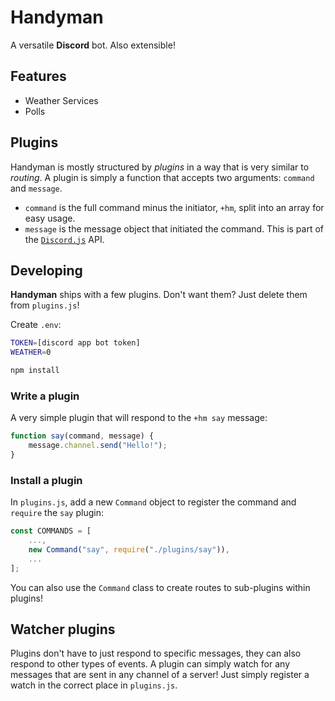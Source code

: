# Handyman

A versatile **Discord** bot. Also extensible!

## Features

* Weather Services
* Polls

## Plugins

Handyman is mostly structured by *plugins* in a way that is very similar to *routing*.
A plugin is simply a function that accepts two arguments: `command` and `message`.

* `command` is the full command minus the initiator, `+hm`, split into an array for easy usage.
* `message` is the message object that initiated the command. This is part of the [`Discord.js`](http://discord.js.org) API.

## Developing

**Handyman** ships with a few plugins. Don't want them? Just delete them from `plugins.js`!

Create `.env`:

```sh
TOKEN=[discord app bot token]
WEATHER=0
```

```sh
npm install
```

### Write a plugin

A very simple plugin that will respond to the `+hm say` message:

```javascript
function say(command, message) {
    message.channel.send("Hello!");
}
```

### Install a plugin

In `plugins.js`, add a new `Command` object to register the command and `require` the `say` plugin:

```javascript
const COMMANDS = [
    ...,
    new Command("say", require("./plugins/say")),
    ...
];
```

You can also use the `Command` class to create routes to sub-plugins within plugins!

## Watcher plugins

Plugins don't have to just respond to specific messages, they can also respond to other types of events. A plugin can simply watch for any messages that are sent in any channel of a server! Just simply register a watch in the correct place in `plugins.js`.

